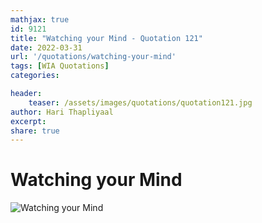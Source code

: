 ```yaml
---
mathjax: true
id: 9121
title: "Watching your Mind - Quotation 121"
date: 2022-03-31
url: '/quotations/watching-your-mind'
tags: [WIA Quotations] 
categories: 

header:
    teaser: /assets/images/quotations/quotation121.jpg
author: Hari Thapliyaal 
excerpt:
share: true 
---
```


# Watching your Mind

![Watching your Mind](/assets/images/quotations/quotation121.jpg)

